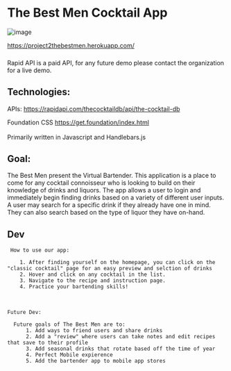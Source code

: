 # The Best Men Cocktail App
  
  ![image](https://user-images.githubusercontent.com/109123352/199628677-0f39a622-e85f-48aa-8c2a-07c7d7f700a4.png)


  https://project2thebestmen.herokuapp.com/
  
  
  

###
Rapid API is a paid API, for any future demo please contact the organization for a live demo.

  
  ## Technologies:
  APIs: https://rapidapi.com/thecocktaildb/api/the-cocktail-db
  <br>
 
  Foundation CSS https://get.foundation/index.html
  <br>
  <br>
  Primarily written in Javascript and Handlebars.js
  
  ## Goal:
    
  <p> The Best Men present the Virtual Bartender. This application is a place to come for any cocktail connoisseur who is looking to build on their knowledge of drinks and liquors. The app allows a user to login and immediately begin finding drinks based on a variety of different user inputs. A user may search for a specific drink if they already have one in mind. They can also search based on the type of liquor they have on-hand. <p>
    
    
    
  ## Dev
     
     How to use our app: 
       
        1. After finding yourself on the homepage, you can click on the "classic cocktail" page for an easy preview and selction of drinks
        2. Hover and click on any cocktail in the list.
        3. Navigate to the recipe and instruction page.
        4. Practice your bartending skills!
    
          
<br>
          
    Future Dev:
          
      Future goals of The Best Men are to:
          1. Add ways to friend users and share drinks
          2. Add a "review" where users can take notes and edit recipes that save to their profile
          3. Add seasonal drinks that rotate based off the time of year
          4. Perfect Mobile expierence
          5. Add the bartender app to mobile app stores
